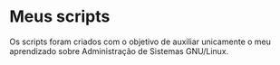 # Meus scripts
Os scripts foram criados com o objetivo de auxiliar unicamente o meu aprendizado sobre Administração de Sistemas GNU/Linux.
